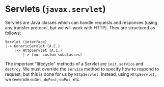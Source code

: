 # Servlets (`javax.servlet`)

Servlets are Java classes which can handle requests and responses (using any
transfer protocol, but we will work with HTTP). They are structured as follows:

```
Servlet (interface)
|-> GenericServlet (A.C.)
    |-> HttpServlet (A.C.)
        |-> (our custom subclasses)
```

The important "lifecycle" methods of a Servlet are `init`, `service` and
`destroy`. We must override the `service` method to specify how to respond to
request, but this is done for us by `HttpServlet`. Instead, using
`HttpServlet`, we override `doGet`, `doPost`, `doPut`, etc.
